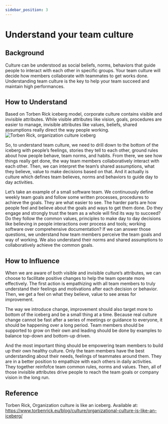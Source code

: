 ```yaml
---
sidebar_position: 3
---
```


# Understand your team culture


## Background
Culture can be understood as social beliefs, norms, behaviors that guide people to interact with each other in specific groups. Your team culture will decide how members collaborate with teammates to get works done. Understanding team culture is the key to help your team succeed and maintain high performances. 

## How to Understand
Based on Torben Rick iceberg model, corporate culture contains visible and invisible attributes. While visible attributes like vision, goals, procedures are easier to manage, invisible attributes like values, beliefs, shared assumptions really direct the way people working.
![Torben Rick, organization culture iceberg](/img/torbenrick.png)

So, to understand team culture, we need to drill down to the bottom of the iceberg with people’s feelings, stories they tell to each other, ground rules about how people behave, team norms, and habits. From there, we see how things really get done, the way team members collaboratively interact with each other. Then, we can interpret the team’s shared assumptions, what they believe, value to make decisions based on that. And it actually is culture which defines team believes, norms and behaviors to guide day to day activities. 

Let’s take an example of a small software team. We continuously define weekly team goals and follow some written processes, procedures to achieve the goals. They are what easier to see. The harder parts are how people feel and believe about the goals and ways to get them done. Do they engage and strongly trust the team as a whole will find its way to succeed? Do they follow the common values, principles to make day to day decisions like believing in people interactions over process and tools; working software over comprehensive documentation? If we can answer those questions, we understand how team members perceive the team goals and way of working. We also understand their norms and shared assumptions to collaboratively achieve the common goals.

## How to Influence
When we are aware of both visible and invisible culture’s attributes, we can choose to facilitate positive changes to help the team operate more effectively. The first action is empathizing with all team members to truly understand their feelings and motivations after each decision or behavior. Then, we get a feel on what they believe, value to see areas for improvement. 

The way we introduce change, improvement should also target more to bottom of the iceberg and be a small thing at a time. Because real culture change cannot be fast after a series of meetings or guidance to everyone, it should be happening over a long period. Team members should be supported to grow on their own and leading should be done by examples to balance top-down and bottom-up driven.

And the most important thing should be empowering team members to build up their own healthy culture. Only the team members have the best understanding about their needs, feelings of teammates around them. They are in a better position to empathize with each others in daily activities. They together reinfofce team common rules, norms and values. Then, all of those invisible attributes drive people to reach the team goals or company vision in the long run.

## Reference
Torben Rick, Organization culture is like an iceberg. Available at: https://www.torbenrick.eu/blog/culture/organizational-culture-is-like-an-iceberg/ 